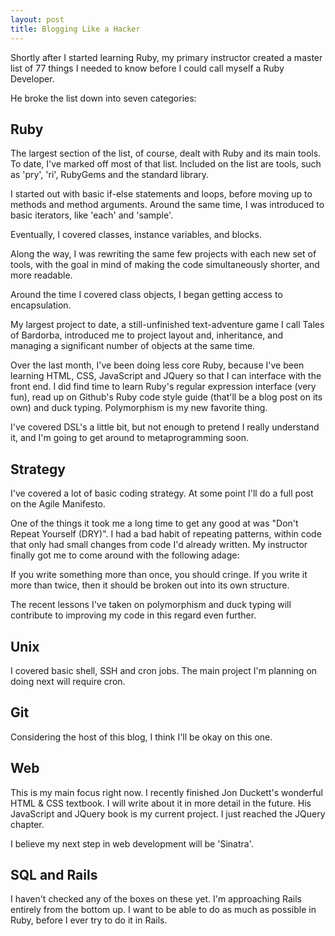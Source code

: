 ```yaml
---
layout: post
title: Blogging Like a Hacker
---
```


Shortly after I started learning Ruby, my primary instructor created a master list of 77 things I needed to know before I could call myself a Ruby Developer.

He broke the list down into seven categories:

## Ruby

The largest section of the list, of course, dealt with Ruby and its main tools. To date, I've marked off most of that list.
Included on the list are tools, such as 'pry', 'ri', RubyGems and the standard library. 

I started out with basic if-else statements and loops, before moving up to methods and method arguments. Around the same time, I was introduced to basic iterators, like 'each' and 'sample'. 

Eventually, I covered classes, instance variables, and blocks.

Along the way, I was rewriting the same few projects with each new set of tools, with the goal in mind of making the code simultaneously shorter, and more readable.

Around the time I covered class objects, I began getting access to encapsulation.

My largest project to date, a still-unfinished text-adventure game I call Tales of Bardorba, introduced me to project layout and, inheritance, and managing a significant number of objects at the same time.

Over the last month, I've been doing less core Ruby, because I've been learning HTML, CSS, JavaScript and JQuery so that I can interface with the front end. I did find time to learn Ruby's regular expression interface (very fun), read up on Github's Ruby code style guide (that'll be a blog post on its own) and duck typing. Polymorphism is my new favorite thing.

I've covered DSL's a little bit, but not enough to pretend I really understand it, and I'm going to get around to metaprogramming soon.

## Strategy

I've covered a lot of basic coding strategy. At some point I'll do a full post on the Agile Manifesto.

One of the things it took me a long time to get any good at was "Don't Repeat Yourself (DRY)". I had a bad habit of repeating patterns, within code that only had small changes from code I'd already written. My instructor finally got me to come around with the following adage:

If you write something more than once, you should cringe. If you write it more than twice, then it should be broken out into its own structure. 

The recent lessons I've taken on polymorphism and duck typing will contribute to improving my code in this regard even further.

## Unix

I covered basic shell, SSH and cron jobs. The main project I'm planning on doing next will require cron.

## Git

Considering the host of this blog, I think I'll be okay on this one.

## Web

This is my main focus right now. I recently finished Jon Duckett's wonderful HTML & CSS textbook. I will write about it in more detail in the future. His JavaScript and JQuery book is my current project. I just reached the JQuery chapter.

I believe my next step in web development will be 'Sinatra'.

## SQL and Rails

I haven't checked any of the boxes on these yet. I'm approaching Rails entirely from the bottom up. I want to be able to do as much as possible in Ruby, before I ever try to do it in Rails.
